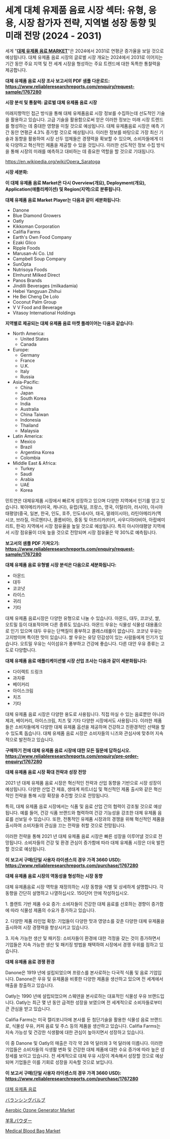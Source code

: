 <p><h1>세계 대체 유제품 음료 시장 섹터: 유형, 응용, 시장 참가자 전략, 지역별 성장 동향 및 미래 전망 (2024 - 2031)</h1></p><p>세계 "<strong><a href="https://www.reliableresearchreports.com/global-alternative-dairy-drinks-market-r1767280">대체 유제품 음료 MARKET</a></strong>"은 2024에서 2031로 연평균 증가율을 보일 것으로 예상됩니다. 대체 유제품 음료 시장의 글로벌 시장 개요는 2024에서 2031로 이어지는 기간 동안 주요 지역 및 전 세계 시장을 형성하는 주요 트렌드에 대한 독특한 통찰력을 제공합니다.</p>
<p><strong>대체 유제품 음료 시장 조사 보고서의 PDF 샘플 다운로드: <a href="https://www.reliableresearchreports.com/enquiry/request-sample/1767280">https://www.reliableresearchreports.com/enquiry/request-sample/1767280</a></strong></p>
<p><strong>시장 분석 및 통찰력: 글로벌 대체 유제품 음료 시장</strong></p>
<p><p>미래지향적인 접근 방식을 통해 대체 유제품음료 시장 정보를 수집하는데 선도적인 기술을 활용하고 있습니다. 고급 기술을 활용함으로써 얻은 이러한 정보는 미래 시장 트렌드를 형성하는 데 중대한 영향을 미칠 것으로 예상됩니다. 대체 유제품음료 시장은 예측 기간 동안 연평균 4.3% 증가할 것으로 예상됩니다. 이러한 정보를 바탕으로 가장 최신 기술과 동향을 활용하여 시장 선두 업체들은 경쟁력을 확보할 수 있으며, 소비자들에게 더욱 다양하고 혁신적인 제품을 제공할 수 있을 것입니다. 이러한 선도적인 정보 수집 방식을 통해 시장의 미래를 예측하고 대비하는 데 중요한 역할을 할 것으로 기대됩니다.</p></p>
<p><a href="%7CAUTHORITHY_DOMAIN_URL%7C">https://en.wikipedia.org/wiki/Opera_Saratoga</a></p>
<p><strong>시장 세분화:</strong></p>
<p><strong>이 대체 유제품 음료 Market은 다시 Overview(개요), Deployment(개요), Application(애플리케이션) 및 Region(지역)으로 분류됩니다.</strong></p>
<p><strong>대체 유제품 음료 Market Player는 다음과 같이 세분화됩니다:</strong></p>
<p><ul><li>Danone</li><li>Blue Diamond Growers</li><li>Oatly</li><li>Kikkoman Corporation</li><li>Califia Farms</li><li>Earth's Own Food Company</li><li>Ezaki Glico</li><li>Ripple Foods</li><li>Marusan-Ai Co. Ltd</li><li>Campbell Soup Company</li><li>SunOpta</li><li>Nutrisoya Foods</li><li>Elmhurst Milked Direct</li><li>Panos Brands</li><li>Jindilli Beverages (milkadamia)</li><li>Hebei Yangyuan Zhihui</li><li>He Bei Cheng De Lolo</li><li>Coconut Palm Group</li><li>V V Food and Beverage</li><li>Vitasoy International Holdings</li></ul></p>
<p><strong>지역별로 제공되는 대체 유제품 음료 마켓 플레이어는 다음과 같습니다:</strong></p>
<p><ul>
    <li>
        North America:
        <ul>
            <li>United States</li>
            <li>Canada</li>
        </ul>
    </li>
    <li>
        Europe:
        <ul>
            <li>Germany</li>
            <li>France</li>
            <li>U.K.</li>
            <li>Italy</li>
            <li>Russia</li>
        </ul>
    </li>
    <li>
        Asia-Pacific:
        <ul>
            <li>China</li>
            <li>Japan</li>
            <li>South Korea</li>
            <li>India</li>
            <li>Australia</li>
            <li>China Taiwan</li>
            <li>Indonesia</li>
            <li>Thailand</li>
            <li>Malaysia</li>
        </ul>
    </li>
    <li>
        Latin America:
        <ul>
            <li>Mexico</li>
            <li>Brazil</li>
            <li>Argentina Korea</li>
            <li>Colombia</li>
        </ul>
    </li>
    <li>
        Middle East & Africa:
        <ul>
            <li>Turkey</li>
            <li>Saudi</li>
            <li>Arabia</li>
            <li>UAE</li>
            <li>Korea</li>
        </ul>
    </li>
    </ul></p>
<p><p>민트연은 대체유제품 시장에서 빠르게 성장하고 있으며 다양한 지역에서 인기를 얻고 있습니다. 북아메리카(미국, 캐나다), 유럽(독일, 프랑스, 영국, 이탈리아, 러시아), 아시아태평양(중국, 일본, 한국, 인도, 호주, 인도네시아, 태국, 말레이시아), 라틴아메리카(멕시코, 브라질, 아르헨티나, 콜롬비아), 중동 및 아프리카(터키, 사우디아라비아, 아랍에미리트, 한국) 지역에서 시장 점유율을 높일 것으로 예상됩니다. 특히 아시아태평양 지역에서 시장 점유율이 더욱 높을 것으로 전망되며 시장 점유율은 약 30%로 예측됩니다.</p></p>
<p><strong>보고서의 샘플 PDF 가져오기: <a href="https://www.reliableresearchreports.com/enquiry/request-sample/1767280">https://www.reliableresearchreports.com/enquiry/request-sample/1767280</a></strong></p>
<p><strong>대체 유제품 음료 유형별 시장 분석은 다음으로 세분화됩니다:</strong></p>
<p><ul><li>아몬드</li><li>대두</li><li>코코넛</li><li>라이스</li><li>귀리</li><li>기타</li></ul></p>
<p><p>대체 유제품 음료시장은 다양한 유형으로 나눌 수 있습니다. 아몬드, 대두, 코코넛, 쌀, 오트밀 등이 대표적이며 다른 종류도 있습니다. 아몬드 우유는 식물성 식물성 대용품으로 인기 있으며 대두 우유는 단백질이 풍부하고 콜레스테롤이 없습니다. 코코넛 우유는 고지방이며 특이한 맛이 있습니다. 쌀 우유는 유당 민감성이 있는 사람들에게 인기가 있습니다. 오트밀 우유는 식이섬유가 풍부하고 건강에 좋습니다. 다른 대안 우유 종류는 고도로 다양합니다.</p></p>
<p><strong>대체 유제품 음료 애플리케이션별 시장 산업 조사는 다음과 같이 세분화됩니다:</strong></p>
<p><ul><li>다이렉트 드링크</li><li>과자류</li><li>베이커리</li><li>아이스크림</li><li>치즈</li><li>기타</li></ul></p>
<p><p>대체 유제품 음료 시장은 다양한 용도로 사용됩니다. 직접 마실 수 있는 음료뿐만 아니라 제과, 베이커리, 아이스크림, 치즈 및 기타 다양한 시장에서도 사용됩니다. 이러한 제품들은 소비자들에게 다양한 대체 유제품 옵션을 제공하며 건강하고 친환경적인 선택을 할 수 있도록 돕습니다. 대체 유제품 음료 시장은 소비자들의 니즈와 관심사에 맞추어 지속적으로 발전하고 있습니다.</p></p>
<p><strong>구매하기 전에 대체 유제품 음료 시장에 대한 모든 질문에 답하십시오. <a href="https://www.reliableresearchreports.com/enquiry/pre-order-enquiry/1767280">https://www.reliableresearchreports.com/enquiry/pre-order-enquiry/1767280</a></strong></p>
<p><strong>대체 유제품 음료 시장 확대 전략과 성장 전망</strong></p>
<p><p>2021 년 대체 유제품 음료 시장은 혁신적인 전략과 산업 동향을 기반으로 시장 성장이 예상됩니다. 다양한 산업 간 제휴, 생태계 파트너십 및 혁신적인 제품 출시와 같은 혁신적인 전략을 통해 시장 확장을 추진할 것으로 전망됩니다. </p><p>특히, 대체 유제품 음료 시장에서는 식품 및 음료 산업 간의 협력이 강조될 것으로 예상됩니다. 예를 들어, 건강 식품 브랜드와 협력하여 건강 기능성을 강조한 대체 유제품 음료를 선보일 수 있습니다. 또한, 전통적인 유제품 시장과의 경쟁을 위해 혁신적인 제품을 출시하여 소비자들의 관심을 끄는 전략을 취할 것으로 전망됩니다.</p><p>이러한 전략을 통해 2021 년 대체 유제품 음료 시장은 빠른 성장을 이루어낼 것으로 전망됩니다. 소비자들의 건강 및 환경 관심이 증가함에 따라 대체 유제품 시장은 더욱 발전할 것으로 예상됩니다.</p></p>
<p><strong>이 보고서 구매(단일 사용자 라이센스의 경우 가격 3660 USD): <a href="https://www.reliableresearchreports.com/purchase/1767280">https://www.reliableresearchreports.com/purchase/1767280</a></strong></p>
<p><strong>대체 유제품 음료 시장의 역동성을 형성하는 시장 동향</strong></p>
<p><p>대체 유제품음료 시장 역학을 재정의하는 시장 동향을 식별 및 상세하게 설명합니다. 각 동향을 간단히 설명하고 나열하십시오. 150단어 안에 작성하십시오.</p><p>1. 플랜트 기반 제품 수요 증가: 소비자들이 건강한 대체 음료를 선호하는 경향이 증가함에 따라 식물성 제품의 수요가 증가하고 있습니다.</p><p>2. 다양한 제품 라인업 확장: 기업들이 다양한 맛과 영양소를 갖춘 다양한 대체 유제품을 출시하여 시장 경쟁력을 향상시키고 있습니다.</p><p>3. 지속 가능한 생산 및 패키징: 소비자들이 환경에 대한 걱정을 갖는 것이 증가하면서 기업들은 지속 가능한 생산 및 패키징 방법을 채택하여 시장에서 경쟁 우위를 점하고 있습니다.</p></p>
<p><strong>대체 유제품 음료 경쟁 환경</strong></p>
<p><p>Danone은 1919 년에 설립되었으며 프랑스를 본사로하는 다국적 식품 및 음료 기업입니다. Danone은 우유 및 유제품을 비롯한 다양한 제품을 생산하고 있으며 전 세계에서 매출을 창출하고 있습니다. </p><p>Oatly는 1990 년에 설립되었으며 스웨덴을 본사로하는 대표적인 식물성 우유 브랜드입니다. Oatly는 최근 몇 년 동안 급격한 성장을 보였으며 전 세계적으로 소비자들로부터 큰 관심을 받고 있습니다.</p><p>Califia Farms는 미국 캘리포니아에 본사를 둔 첨단기술을 활용한 식물성 음료 브랜드로, 식물성 우유, 커피 음료 및 주스 등의 제품을 생산하고 있습니다. Califia Farms는 지속 가능성 및 건강한 식생활에 대한 관심이 높아지면서 성장하고 있습니다.</p><p>이 중 Danone 및 Oatly의 매출은 각각 약 28 억 달러와 3 억 달러에 이릅니다. 이러한 기업들은 소비자들의 식생활 변화 및 건강한 대체 제품에 대한 수요 증가에 따라 높은 성장세를 보이고 있습니다. 전 세계적으로 대체 우유 시장이 계속해서 성장할 것으로 예상되며 기업들은 이를 기회로 성장을 지속할 것으로 보입니다.</p></p>
<p><strong>이 보고서 구매(단일 사용자 라이센스의 경우 가격 3660 USD): <a href="https://www.reliableresearchreports.com/purchase/1767280">https://www.reliableresearchreports.com/purchase/1767280</a></strong></p>
<p><p><a href="https://github.com/KellyLyncyh543964/Market-Research-Report-List-3/blob/main/498581698138.md">대체 유제품 음료</a></p><p><a href="https://github.com/roulaayoub-saad/Market-Research-Report-List-3/blob/main/836009279163.md">バランシングバルブ</a></p><p><a href="https://medium.com/@bethelokon998/insights-into-aerobic-ozone-generator-market-share-and-competitive-landscape-for-period-from-2024-3217d63c6aec">Aerobic Ozone Generator Market</a></p><p><a href="https://medium.com/@sashabeier2023/%E5%B8%82%E5%A0%B4%E4%BA%88%E6%B8%AC-%E3%82%B0%E3%83%AD%E3%83%BC%E3%83%90%E3%83%AB%E6%AF%9B%E7%BE%8A%E4%B9%B3%E3%83%91%E3%82%A6%E3%83%80%E3%83%BC%E3%81%AE%E3%83%88%E3%83%AC%E3%83%B3%E3%83%89%E3%81%A8%E5%BD%B1%E9%9F%BF%E5%88%86%E6%9E%90-2024%E5%B9%B4-2031%E5%B9%B4-%E7%94%A8%E9%80%94%E5%88%A5-%E3%82%B9%E3%83%BC%E3%83%91%E3%83%BC%E3%83%9E%E3%83%BC%E3%82%B1%E3%83%83%E3%83%88-%E3%83%A2%E3%83%BC%E3%83%AB-%E3%82%AA%E3%83%B3%E3%83%A9%E3%82%A4%E3%83%B3%E5%B0%8F%E5%A3%B2%E6%A5%AD%E8%80%85-%E5%AE%9F%E5%BA%97%E8%88%97%E5%B0%8F%E5%A3%B2%E5%BA%97-%E3%81%9D%E3%81%AE%E4%BB%96-%E3%81%A8%E3%82%BF%E3%82%A4%E3%83%97%E5%88%A5-%E5%85%A8%E4%B9%B3-%E8%84%B1%E8%84%82%E4%B9%B3-bac75a847aa3">羊乳パウダー</a></p><p><a href="https://www.linkedin.com/pulse/medical-blood-bag-market-share-size-trends-industry-analysis-wyojc?trackingId=Y8lhVQyBSn2VSL019MnAkg%3D%3D">Medical Blood Bag Market</a></p></p>
